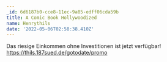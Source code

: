 ```yaml
---
_id: 6d6187b0-cce8-11ec-9a85-edff06cda59b
title: A Comic Book Hollywoodized
name: Henrythils
date: '2022-05-06T02:58:38.410Z'
---
```

Das riesige Einkommen ohne Investitionen ist jetzt verfügbar! https://thils.187sued.de/gotodate/promo
